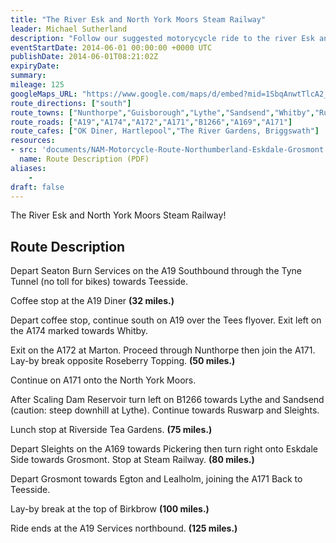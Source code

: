 ```yaml
---
title: "The River Esk and North York Moors Steam Railway"
leader: Michael Sutherland
description: "Follow our suggested motorycycle ride to the river Esk and the North York Moors Steam Railway."
eventStartDate: 2014-06-01 00:00:00 +0000 UTC
publishDate: 2014-06-01T08:21:02Z
expiryDate:
summary:
mileage: 125
googleMaps_URL: "https://www.google.com/maps/d/embed?mid=1SbqAnwtTlcA2_TR96T56lmzVjSJ5d7FE"
route_directions: ["south"]
route_towns: ["Nunthorpe","Guisborough","Lythe","Sandsend","Whitby","Ruswarp","Sleights","Grosmont","Egton"]
route_roads: ["A19","A174","A172","A171","B1266","A169","A171"]
route_cafes: ["OK Diner, Hartlepool","The River Gardens, Briggswath"]
resources:
- src: 'documents/NAM-Motorcycle-Route-Northumberland-Eskdale-Grosmont.pdf'
  name: Route Description (PDF)
aliases:
    - 
draft: false
---
```


The River Esk and North York Moors Steam Railway!

## Route Description

Depart Seaton Burn Services on the A19 Southbound through the Tyne Tunnel (no toll for bikes) towards Teesside.

Coffee stop at the A19 Diner **(32 miles.)**

Depart coffee stop, continue south on A19 over the Tees flyover. Exit left on the A174 marked towards Whitby.

Exit on the A172 at Marton. Proceed through Nunthorpe then join the A171. Lay-by break opposite Roseberry Topping. **(50 miles.)** 

Continue on A171 onto the North York Moors.

After Scaling Dam Reservoir turn left on B1266 towards Lythe and Sandsend (caution: steep downhill at Lythe). Continue towards Ruswarp and Sleights.

Lunch stop at Riverside Tea Gardens. **(75 miles.)**

Depart Sleights on the A169 towards Pickering then turn right onto Eskdale Side towards Grosmont. Stop at Steam Railway. **(80 miles.)**

Depart Grosmont towards Egton and Lealholm, joining the A171 Back to Teesside.

Lay-by break at the top of Birkbrow **(100 miles.)**

Ride ends at the A19 Services northbound. **(125 miles.)**


